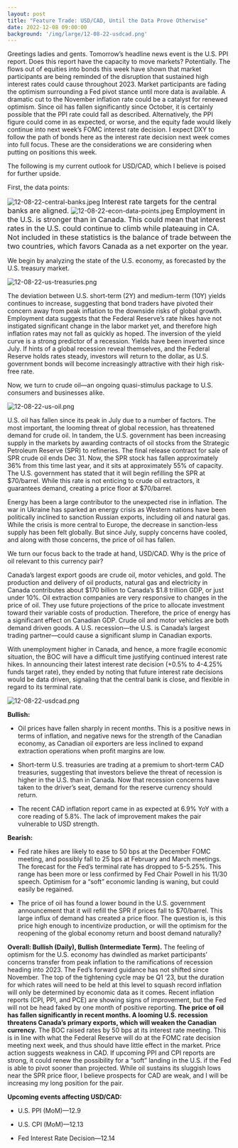 ```yaml
---
layout: post
title: "Feature Trade: USD/CAD, Until the Data Prove Otherwise"
date: 2022-12-08 09:00:00
background: '/img/large/12-08-22-usdcad.png'
---
```

Greetings ladies and gents. Tomorrow’s headline news event is the U.S. PPI report. Does this report have the capacity to move markets? Potentially. The flows out of equities into bonds this week have shown that market participants are being reminded of the disruption that sustained high interest rates could cause throughout 2023. Market participants are fading the optimism surrounding a Fed pivot stance until more data is available. A dramatic cut to the November inflation rate could be a catalyst for renewed optimism. Since oil has fallen significantly since October, it is certainly possible that the PPI rate could fall as described. Alternatively, the PPI figure could come in as expected, or worse, and the equity fade would likely continue into next week’s FOMC interest rate decision. I expect DXY to follow the path of bonds here as the interest rate decision next week comes into full focus. These are the considerations we are considering when putting on positions this week.

The following is my current outlook for USD/CAD, which I believe is poised for further upside.

First, the data points: 

<img class="img-fluid" src="/img/large/12-08-22-central-banks.jpeg" alt="12-08-22-central-banks.jpeg"/>
<font size=3>
Interest rate targets for the central banks are aligned.
</font>

<img class="img-fluid" src="/img/large/12-08-22-econ-data-points.jpeg" alt="12-08-22-econ-data-points.jpeg"/>
<font size=3>
    Employment in the U.S. is stronger than in Canada. This could mean that interest rates in the U.S. could continue to climb while plateauing in CA. Not included in these statistics is the balance of trade between the two countries, which favors Canada as a net exporter on the year.
</font>

We begin by analyzing the state of the U.S. economy, as forecasted by the U.S. treasury market.

<img class="img-fluid" src="/img/large/12-08-22-us-treasuries.png" alt="12-08-22-us-treasuries.png"/>

The deviation between U.S. short-term (2Y) and medium-term (10Y) yields continues to increase, suggesting that bond traders have pivoted their concern away from peak inflation to the downside risks of global growth. Employment data suggests that the Federal Reserve’s rate hikes have not instigated significant change in the labor market yet, and therefore high inflation rates may not fall as quickly as hoped. The inversion of the yield curve is a strong predictor of a recession. Yields have been inverted since July. If hints of a global recession reveal themselves, and the Federal Reserve holds rates steady, investors will return to the dollar, as U.S. government bonds will become increasingly attractive with their high risk-free rate.

Now, we turn to crude oil—an ongoing quasi-stimulus package to U.S. consumers and businesses alike.

<img class="img-fluid" src="/img/large/12-08-22-us-oil.png" alt="12-08-22-us-oil.png"/>

U.S. oil has fallen since its peak in July due to a number of factors. The most important, the looming threat of global recession, has threatened demand for crude oil. In tandem, the U.S. government has been increasing supply in the markets by awarding contracts of oil stocks from the Strategic Petroleum Reserve (SPR) to refineries. The final release contract for sale of SPR crude oil ends Dec 31. Now, the SPR stock has fallen approximately 36% from this time last year, and it sits at approximately 55% of capacity. The U.S. government has stated that it will begin refilling the SPR at $70/barrel. While this rate is not enticing to crude oil extractors, it guarantees demand, creating a price floor at $70/barrel.

Energy has been a large contributor to the unexpected rise in inflation. The war in Ukraine has sparked an energy crisis as Western nations have been politically inclined to sanction Russian exports, including oil and natural gas. While the crisis is more central to Europe, the decrease in sanction-less supply has been felt globally. But since July, supply concerns have cooled, and along with those concerns, the price of oil has fallen.

We turn our focus back to the trade at hand, USD/CAD. Why is the price of oil relevant to this currency pair?

Canada’s largest export goods are crude oil, motor vehicles, and gold. The production and delivery of oil products, natural gas and electricity in Canada contributes about $170 billion to Canada’s $1.8 trillion GDP, or just under 10%. Oil extraction companies are very responsive to changes in the price of oil. They use future projections of the price to allocate investment toward their variable costs of production. Therefore, the price of energy has a significant effect on Canadian GDP. Crude oil and motor vehicles are both demand driven goods. A U.S. recession—the U.S. is Canada’s largest trading partner—could cause a significant slump in Canadian exports.

With unemployment higher in Canada, and hence, a more fragile economic situation, the BOC will have a difficult time justifying continued interest rate hikes. In announcing their latest interest rate decision (+0.5% to 4-4.25% funds target rate), they ended by noting that future interest rate decisions would be data driven, signaling that the central bank is close, and flexible in regard to its terminal rate.

<img class="img-fluid" src="/img/large/12-08-22-usdcad.png" alt="12-08-22-usdcad.png"/>

**Bullish:**

* Oil prices have fallen sharply in recent months. This is a positive news in terms of inflation, and negative news for the strength of the Canadian economy, as Canadian oil exporters are less inclined to expand extraction operations when profit margins are low.

* Short-term U.S. treasuries are trading at a premium to short-term CAD treasuries, suggesting that investors believe the threat of recession is higher in the U.S. than in Canada. Now that recession concerns have taken to the driver’s seat, demand for the reserve currency should return.

* The recent CAD inflation report came in as expected at 6.9% YoY with a core reading of 5.8%. The lack of improvement makes the pair vulnerable to USD strength.

**Bearish:**

* Fed rate hikes are likely to ease to 50 bps at the December FOMC meeting, and possibly fall to 25 bps at February and March meetings. The forecast for the Fed’s terminal rate has dropped to 5-5.25%. This range has been more or less confirmed by Fed Chair Powell in his 11/30 speech. Optimism for a “soft” economic landing is waning, but could easily be regained.

* The price of oil has found a lower bound in the U.S. government announcement that it will refill the SPR if prices fall to $70/barrel. This large influx of demand has created a price floor. The question is, is this price high enough to incentivize production, or will the optimism for the reopening of the global economy return and boost demand naturally?

**Overall: Bullish (Daily), Bullish (Intermediate Term).** The feeling of optimism for the U.S. economy has dwindled as market participants’ concerns transfer from peak inflation to the ramifications of recession heading into 2023. The Fed’s forward guidance has not shifted since November. The top of the tightening cycle may be Q1 ‘23, but the duration for which rates will need to be held at this level to squash record inflation will only be determined by economic data as it comes. Recent inflation reports (CPI, PPI, and PCE) are showing signs of improvement, but the Fed will not be head faked by one month of positive reporting. **The price of oil has fallen significantly in recent months. A looming U.S. recession threatens Canada’s primary exports, which will weaken the Canadian currency.** The BOC raised rates by 50 bps at its interest rate meeting. This is in line with what the Federal Reserve will do at the FOMC rate decision meeting next week, and thus should have little effect in the market. Price action suggests weakness in CAD. If upcoming PPI and CPI reports are strong, it could renew the possibility for a “soft” landing in the U.S. if the Fed is able to pivot sooner than projected. While oil sustains its sluggish lows near the SPR price floor, I believe prospects for CAD are weak, and I will be increasing my long position for the pair.

**Upcoming events affecting USD/CAD:**

* U.S. PPI (MoM)—12.9

* U.S. CPI (MoM)—12.13

* Fed Interest Rate Decision—12.14
